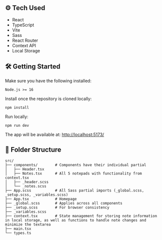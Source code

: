 ## ⚙️ Tech Used

- React
- TypeScript
- Vite
- Sass
- React Router
- Context API
- Local Storage

## 🛠️ Getting Started

Make sure you have the following installed:
```
Node.js >= 16
```
Install once the repository is cloned locally:
```
npm install
```
Run locally:
```
npm run dev
```
The app will be available at: [http://localhost:5173/](http://localhost:5173/)

## 📁 Folder Structure

```
src/
├── components/        # Components have their individual partial
│   ├── Header.tsx
│   ├── Notes.tsx      # All 5 notepads with functionality from context.tsx
│   ├── _header.scss
│   └── _notes.scss
├── App.scss           # All Sass partial imports (_global.scss, _setup.scss, _variables.scss)
├── App.tsx            # Homepage
├── _global.scss       # Applies across all components
├── _setup.scss        # For browser consistency
├── _variables.scss
├── context.tsx        # State management for storing note information in local storage, as well as functions to handle note changes and minimize the textarea
├── main.tsx
└── types.ts
```
